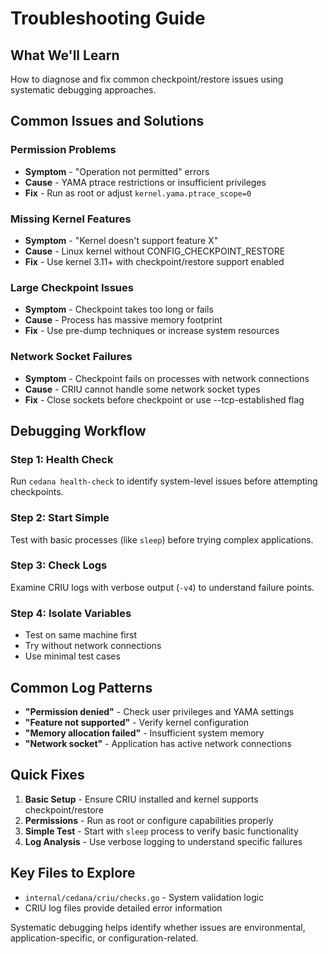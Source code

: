 # Troubleshooting Guide

## What We'll Learn
How to diagnose and fix common checkpoint/restore issues using systematic debugging approaches.

## Common Issues and Solutions

### Permission Problems
- **Symptom** - "Operation not permitted" errors
- **Cause** - YAMA ptrace restrictions or insufficient privileges
- **Fix** - Run as root or adjust `kernel.yama.ptrace_scope=0`

### Missing Kernel Features
- **Symptom** - "Kernel doesn't support feature X"
- **Cause** - Linux kernel without CONFIG_CHECKPOINT_RESTORE
- **Fix** - Use kernel 3.11+ with checkpoint/restore support enabled

### Large Checkpoint Issues
- **Symptom** - Checkpoint takes too long or fails
- **Cause** - Process has massive memory footprint
- **Fix** - Use pre-dump techniques or increase system resources

### Network Socket Failures
- **Symptom** - Checkpoint fails on processes with network connections
- **Cause** - CRIU cannot handle some network socket types
- **Fix** - Close sockets before checkpoint or use --tcp-established flag

## Debugging Workflow

### Step 1: Health Check
Run `cedana health-check` to identify system-level issues before attempting checkpoints.

### Step 2: Start Simple
Test with basic processes (like `sleep`) before trying complex applications.

### Step 3: Check Logs
Examine CRIU logs with verbose output (`-v4`) to understand failure points.

### Step 4: Isolate Variables
- Test on same machine first
- Try without network connections
- Use minimal test cases

## Common Log Patterns

- **"Permission denied"** - Check user privileges and YAMA settings
- **"Feature not supported"** - Verify kernel configuration
- **"Memory allocation failed"** - Insufficient system memory
- **"Network socket"** - Application has active network connections

## Quick Fixes

1. **Basic Setup** - Ensure CRIU installed and kernel supports checkpoint/restore
2. **Permissions** - Run as root or configure capabilities properly
3. **Simple Test** - Start with `sleep` process to verify basic functionality
4. **Log Analysis** - Use verbose logging to understand specific failures

## Key Files to Explore
- `internal/cedana/criu/checks.go` - System validation logic
- CRIU log files provide detailed error information

Systematic debugging helps identify whether issues are environmental, application-specific, or configuration-related.